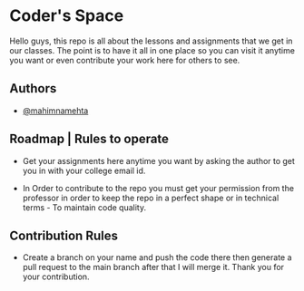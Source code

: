 
# Coder's Space

Hello guys, this repo is all about the lessons and assignments that we get in our classes. The point is to have it all in one place so you can visit it anytime you want or even contribute your work here for others to see.

## Authors

- [@mahimnamehta](https://github.com/mahimna2331798)


## Roadmap | Rules to operate

- Get your assignments here anytime you want by asking the author to get you in with your college email id.

- In Order to contribute to the repo you must get your permission from the professor in order to keep the repo in a perfect shape or in technical terms - To maintain code quality.

## Contribution Rules
- Create a branch on your name and push the code there then generate a pull request to the main branch after that I will merge it. Thank you for your contribution.
